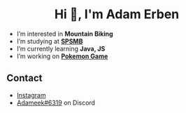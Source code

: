<h1 align="center">Hi 👋, I'm Adam Erben</h1>

-  I’m interested in **Mountain Biking**
-  I’m studying at [**SPSMB**](https://www.spsmb.cz/)
-  I’m currently learning **Java, JS** 
-  I’m working on [**Pokemon Game**](https://github.com/Ad4meek/Pokemon-Game)

## Contact
 
- [Instagram](https://www.instagram.com/ad4meek11/)
- [Adameek#6319](https://github.com/Ad4meek) on Discord
